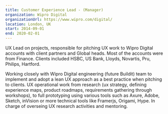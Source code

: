 ```yaml
---
title: Customer Experience Lead - (Manager)
organization: Wipro Digital
organizationUrl: https://www.wipro.com/digital/
location: London, UK
start: 2014-09-01
end: 2020-02-01
---
```


UX Lead on projects, responsible for pitching UX work to Wipro Digital accounts with client partners and Global heads. Most of the accounts were from Finance.
Clients included HSBC, US Bank, Lloyds, Novartis, Pru, Philips, Hartford.

Working closely with Wipro Digital engineering (future Buildit) team to implement and adopt a lean UX approach as a best practice when pitching to clients. UX operational work from research (ux strategy, defining experience maps, product roadmaps, requirements gathering through workshops), to full prototyping using various tools such as Axure, Adobe, Sketch, inVision or more technical tools like Framerjs, Origami, Hype.
In charge of overseing UX research activities and mentoring.